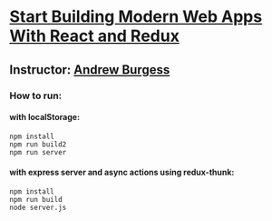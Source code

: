 # [Start Building Modern Web Apps With React and Redux][published url]
## Instructor: [Andrew Burgess][instructor url]



### How to run:


#### with localStorage:
 ```
npm install
npm run build2
npm run server
```
#### with express server and async actions using redux-thunk:
 ```
npm install
npm run build
node server.js
```
[published url]: https://code.tutsplus.com/courses/start-building-modern-web-apps-with-react-and-redux
[instructor url]: https://tutsplus.com/authors/andrew-burgess